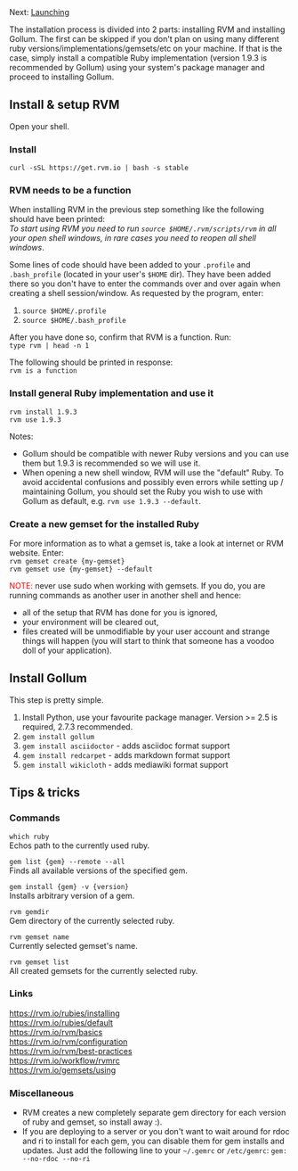 <!-- --- title: Installation -->

<!-- SIMPLE HORIZONTAL NAVIGATOR -->
<div class="horizontal-navigator">
	<span>
		Next: <a href="./02-Launching">Launching</a>
	</span>
</div>

The installation process is divided into 2 parts: installing RVM and installing Gollum. The first can be skipped if you don't plan on using many different ruby versions/implementations/gemsets/etc on your machine. If that is the case, simply install a compatible Ruby implementation (version 1.9.3 is recommended by Gollum) using your system's package manager and proceed to installing Gollum.




## Install & setup RVM

Open your shell.

### Install

`curl -sSL https://get.rvm.io | bash -s stable`

### RVM needs to be a function

When installing RVM in the previous step something like the following should have been printed:  
_To start using RVM you need to run `source $HOME/.rvm/scripts/rvm`
in all your open shell windows, in rare cases you need to reopen all shell windows_.  

Some lines of code should have been added to your `.profile` and `.bash_profile` (located in your user's `$HOME` dir). They have been added there so you don't have to enter the commands over and over again when creating a shell session/window. As requested by the program, enter:  

1. `source $HOME/.profile`
2. `source $HOME/.bash_profile`

After you have done so, confirm that RVM is a function. Run:  
`type rvm | head -n 1`

The following should be printed in response:  
`rvm is a function`

### Install general Ruby implementation and use it

`rvm install 1.9.3`  
`rvm use 1.9.3`

Notes:
* Gollum should be compatible with newer Ruby versions and you can use them but 1.9.3 is recommended so we will use it.
* When opening a new shell window, RVM will use the "default" Ruby. To avoid accidental confusions and possibly even errors while setting up / maintaining Gollum, you should set the Ruby you wish to use with Gollum as default, e.g. `rvm use 1.9.3 --default`.

### Create a new gemset for the installed Ruby

For more information as to what a gemset is, take a look at internet or RVM website. Enter:  
`rvm gemset create {my-gemset}`  
`rvm gemset use {my-gemset} --default`

<font color="red">NOTE:</font> never use sudo when working with gemsets. If you do, you are running commands as another user in another shell and hence:
* all of the setup that RVM has done for you is ignored,
* your environment will be cleared out,
* files created will be unmodifiable by your user account and strange things will happen (you will start to think that someone has a voodoo doll of your application).




## Install Gollum

This step is pretty simple.

1. Install Python, use your favourite package manager. Version >= 2.5 is required, 2.7.3 recommended.
2. `gem install gollum`
3. `gem install asciidoctor` - adds asciidoc format support
4. `gem install redcarpet` - adds markdown format support
5. `gem install wikicloth` - adds mediawiki format support




## Tips & tricks

### Commands

`which ruby`  
Echos path to the currently used ruby.

`gem list {gem} --remote --all`  
Finds all available versions of the specified gem.

`gem install {gem} -v {version}`  
Installs arbitrary version of a gem.

`rvm gemdir`  
Gem directory of the currently selected ruby.

`rvm gemset name`  
Currently selected gemset's name.

`rvm gemset list`  
All created gemsets for the currently selected ruby.

### Links

<https://rvm.io/rubies/installing>  
<https://rvm.io/rubies/default>  
<https://rvm.io/rvm/basics>  
<https://rvm.io/rvm/configuration>  
<https://rvm.io/rvm/best-practices>  
<https://rvm.io/workflow/rvmrc>  
<https://rvm.io/gemsets/using>  

### Miscellaneous

* RVM creates a new completely separate gem directory for each version of ruby and gemset, so install away :).
* If you are deploying to a server or you don't want to wait around for rdoc and ri to install for each gem, you can disable them for gem installs and updates. Just add the following line to your `~/.gemrc` or `/etc/gemrc`: `gem: --no-rdoc --no-ri`